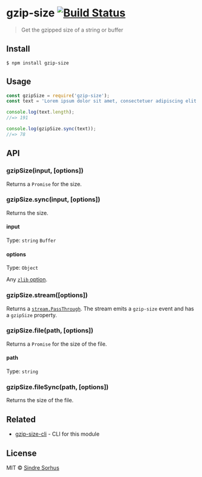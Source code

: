 # gzip-size [![Build Status](https://travis-ci.org/sindresorhus/gzip-size.svg?branch=master)](https://travis-ci.org/sindresorhus/gzip-size)

> Get the gzipped size of a string or buffer


## Install

```
$ npm install gzip-size
```


## Usage

```js
const gzipSize = require('gzip-size');
const text = 'Lorem ipsum dolor sit amet, consectetuer adipiscing elit. Aenean commodo ligula eget dolor. Aenean massa. Cum sociis natoque penatibus et magnis dis parturient montes, nascetur ridiculus mus.';

console.log(text.length);
//=> 191

console.log(gzipSize.sync(text));
//=> 78
```


## API

### gzipSize(input, [options])

Returns a `Promise` for the size.

### gzipSize.sync(input, [options])

Returns the size.

#### input

Type: `string` `Buffer`

#### options

Type: `Object`

Any [`zlib` option](https://nodejs.org/api/zlib.html#zlib_class_options).

### gzipSize.stream([options])

Returns a [`stream.PassThrough`](https://nodejs.org/api/stream.html#stream_class_stream_passthrough). The stream emits a `gzip-size` event and has a `gzipSize` property.

### gzipSize.file(path, [options])

Returns a `Promise` for the size of the file.

#### path

Type: `string`

### gzipSize.fileSync(path, [options])

Returns the size of the file.


## Related

- [gzip-size-cli](https://github.com/sindresorhus/gzip-size-cli) - CLI for this module


## License

MIT © [Sindre Sorhus](https://sindresorhus.com)
